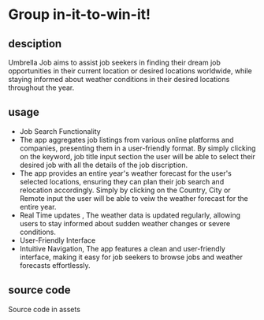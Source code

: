 # Group in-it-to-win-it!

## desciption

Umbrella Job aims to assist job seekers in finding their dream job opportunities in their current location or desired locations worldwide, while staying informed about weather conditions in their desired locations throughout the year.

## usage

- Job Search Functionality
- The app aggregates job listings from various online platforms and companies, presenting them in a user-friendly format. By simply clicking on the keyword, job title input section the user will be able to select their desired job with all the details of the job discription.
- The app provides an entire year's weather forecast for the user's selected locations, ensuring they can plan their job search and relocation accordingly. Simply by clicking on the Country, City or Remote input the user will be able to veiw the weather forecast for the entire year.
- Real Time updates , The weather data is updated regularly, allowing users to stay informed about sudden weather changes or severe conditions.
- User-Friendly Interface
- Intuitive Navigation, The app features a clean and user-friendly interface, making it easy for job seekers to browse jobs and weather forecasts effortlessly.

## source code

Source code in assets
